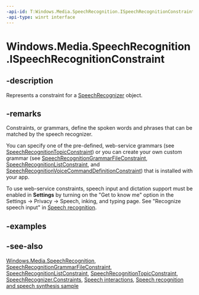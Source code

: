 ```yaml
---
-api-id: T:Windows.Media.SpeechRecognition.ISpeechRecognitionConstraint
-api-type: winrt interface
---
```


<!-- Interface syntax.
public interface ISpeechRecognitionConstraint : 
-->

# Windows.Media.SpeechRecognition.ISpeechRecognitionConstraint

## -description
Represents a constraint for a [SpeechRecognizer](speechrecognizer.md) object.

## -remarks
Constraints, or grammars, define the spoken words and phrases that can be matched by the speech recognizer.

You can specify one of the pre-defined, web-service grammars (see [SpeechRecognitionTopicConstraint](speechrecognitiontopicconstraint.md)) or you can create your own custom grammar (see [SpeechRecognitionGrammarFileConstraint](speechrecognitiongrammarfileconstraint.md), [SpeechRecognitionListConstraint](speechrecognitionlistconstraint.md), and [SpeechRecognitionVoiceCommandDefinitionConstraint](speechrecognitionvoicecommanddefinitionconstraint.md)) that is installed with your app.

To use web-service constraints, speech input and dictation support must be enabled in **Settings** by turning on the "Get to know me" option in the Settings -> Privacy -> Speech, inking, and typing page. See "Recognize speech input" in [Speech recognition](https://docs.microsoft.com/windows/uwp/input-and-devices/speech-recognition).

## -examples

## -see-also
[Windows.Media.SpeechRecognition](windows_media_speechrecognition.md), [SpeechRecognitionGrammarFileConstraint](speechrecognitiongrammarfileconstraint.md), [SpeechRecognitionListConstraint](speechrecognitionlistconstraint.md), [SpeechRecognitionTopicConstraint](speechrecognitiontopicconstraint.md), [SpeechRecognizer.Constraints](speechrecognizer_constraints.md), [Speech interactions](https://docs.microsoft.com/windows/uwp/input-and-devices/speech-interactions), [Speech recognition and speech synthesis sample](https://github.com/Microsoft/Windows-universal-samples/tree/master/Samples/SpeechRecognitionAndSynthesis)
